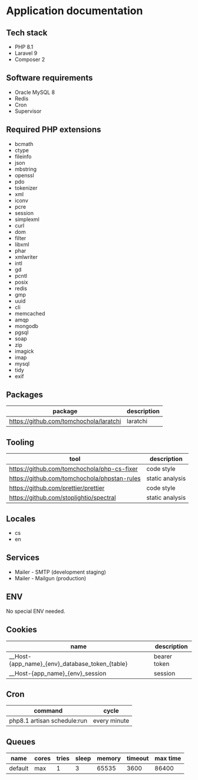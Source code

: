 # Application documentation

## Tech stack

- PHP 8.1
- Laravel 9
- Composer 2

## Software requirements

- Oracle MySQL 8
- Redis
- Cron
- Supervisor

## Required PHP extensions

- bcmath
- ctype
- fileinfo
- json
- mbstring
- openssl
- pdo
- tokenizer
- xml
- iconv
- pcre
- session
- simplexml
- curl
- dom
- filter
- libxml
- phar
- xmlwriter
- intl
- gd
- pcntl
- posix
- redis
- gmp
- uuid
- cli
- memcached
- amqp
- mongodb
- pgsql
- soap
- zip
- imagick
- imap
- mysql
- tidy
- exif

## Packages

| package                                 | description |
| --------------------------------------- | ----------- |
| https://github.com/tomchochola/laratchi | laratchi    |

## Tooling

| tool                                         | description     |
| -------------------------------------------- | --------------- |
| https://github.com/tomchochola/php-cs-fixer  | code style      |
| https://github.com/tomchochola/phpstan-rules | static analysis |
| https://github.com/prettier/prettier         | code style      |
| https://github.com/stoplightio/spectral      | static analysis |

## Locales

- cs
- en

## Services

- Mailer - SMTP (development staging)
- Mailer - Mailgun (production)

## ENV

No special ENV needed.

## Cookies

| name                                                | description  |
| --------------------------------------------------- | ------------ |
| \_\_Host-{app_name}\_{env}\_database_token\_{table} | bearer token |
| \_\_Host-{app_name}\_{env}\_session                 | session      |

## Cron

| command                     | cycle        |
| --------------------------- | ------------ |
| php8.1 artisan schedule:run | every minute |

## Queues

| name    | cores | tries | sleep | memory | timeout | max time |
| ------- | ----- | ----- | ----- | ------ | ------- | -------- |
| default | max   | 1     | 3     | 65535  | 3600    | 86400    |
